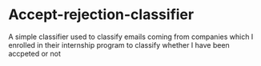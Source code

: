 # Accept-rejection-classifier
A simple classifier used to classify emails coming from companies which I enrolled in their internship program to classify whether I have been accpeted or not 

